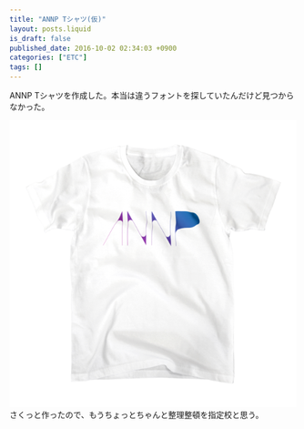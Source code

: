 ```yaml
---
title: "ANNP Tシャツ(仮)"
layout: posts.liquid
is_draft: false
published_date: 2016-10-02 02:34:03 +0900
categories: ["ETC"]
tags: []
---
```


ANNP Tシャツを作成した。本当は違うフォントを探していたんだけど見つからなかった。

 ![annp_2016-10-02](/public/images/2017/09/cc283-0tae4kb_nlif3ptzm.png)さくっと作ったので、もうちょっとちゃんと整理整頓を指定校と思う。


